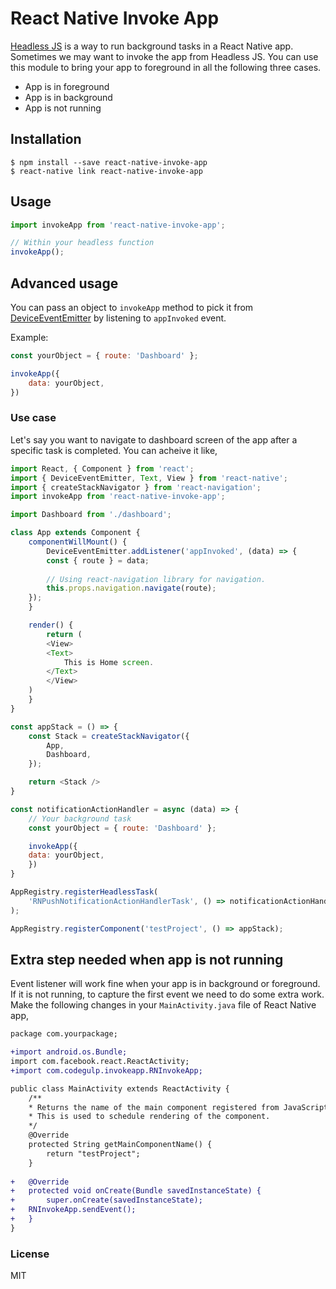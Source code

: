 
# React Native Invoke App

[Headless JS](https://facebook.github.io/react-native/docs/headless-js-android.html) is a way to run background tasks in a React Native app. Sometimes we may want to invoke the app from Headless JS. You can use this module to bring your app to foreground in all the following three cases.

- App is in foreground
- App is in background
- App is not running

## Installation

```
$ npm install --save react-native-invoke-app
$ react-native link react-native-invoke-app
```

## Usage
```javascript
import invokeApp from 'react-native-invoke-app';

// Within your headless function
invokeApp();
```

## Advanced usage

You can pass an object to `invokeApp` method to pick it from [DeviceEventEmitter](https://facebook.github.io/react-native/docs/native-modules-android.html#sending-events-to-javascript) by listening to `appInvoked` event.

Example:

```javascript
const yourObject = { route: 'Dashboard' };

invokeApp({
    data: yourObject,
})
```

### Use case

Let's say you want to navigate to dashboard screen of the app after a specific task is completed. You can acheive it like,

```javascript
import React, { Component } from 'react';
import { DeviceEventEmitter, Text, View } from 'react-native';
import { createStackNavigator } from 'react-navigation';
import invokeApp from 'react-native-invoke-app';

import Dashboard from './dashboard';

class App extends Component {
    componentWillMount() {
        DeviceEventEmitter.addListener('appInvoked', (data) => {
	    const { route } = data;
	    
	    // Using react-navigation library for navigation.
	    this.props.navigation.navigate(route);
	});
    }

    render() {
        return (
	    <View>
		<Text>
		    This is Home screen.
		</Text>
	    </View>
	)
    }
}

const appStack = () => {
    const Stack = createStackNavigator({
        App,
        Dashboard,
    });

    return <Stack />
}

const notificationActionHandler = async (data) => {
    // Your background task
    const yourObject = { route: 'Dashboard' };

    invokeApp({
	data: yourObject,
    })
}

AppRegistry.registerHeadlessTask(
    'RNPushNotificationActionHandlerTask', () => notificationActionHandler,
);

AppRegistry.registerComponent('testProject', () => appStack);

```

## Extra step needed when app is not running

Event listener will work fine when your app is in background or foreground. If it is not running, to capture the first event we need to do some extra work. Make the following changes in your `MainActivity.java` file of React Native app,

```diff
package com.yourpackage;

+import android.os.Bundle;
import com.facebook.react.ReactActivity;
+import com.codegulp.invokeapp.RNInvokeApp;

public class MainActivity extends ReactActivity {
    /**
    * Returns the name of the main component registered from JavaScript.
    * This is used to schedule rendering of the component.
    */
    @Override
    protected String getMainComponentName() {
    	return "testProject";
    }
    
+   @Override
+   protected void onCreate(Bundle savedInstanceState) {
+       super.onCreate(savedInstanceState);
+	RNInvokeApp.sendEvent();
+   }
}
```

### License

MIT
